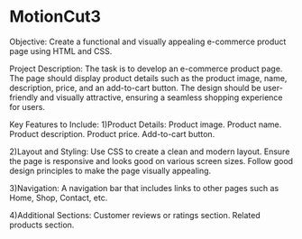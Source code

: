 # MotionCut3
Objective:
Create a functional and visually appealing e-commerce product page using HTML and CSS.

Project Description:
The task is to develop an e-commerce product page. The page should display product details such as the product image, name, description, price, and an add-to-cart button. The design should be user-friendly and visually attractive, ensuring a seamless shopping experience for users.

Key Features to Include:
1)Product Details:
   Product image.
   Product name.
   Product description.
   Product price.
   Add-to-cart button.

2)Layout and Styling:
  Use CSS to create a clean and modern layout.
  Ensure the page is responsive and looks good on various screen sizes.
  Follow good design principles to make the page visually appealing.

3)Navigation:
  A navigation bar that includes links to other pages such as Home, Shop, Contact, etc.

4)Additional Sections:
  Customer reviews or ratings section.
  Related products section.

